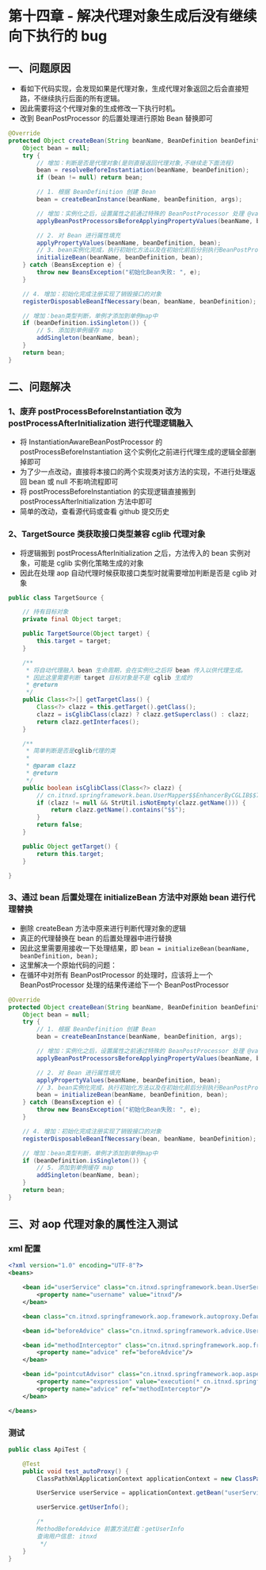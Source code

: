 # 第十四章 - 解决代理对象生成后没有继续向下执行的 bug

## 一、问题原因

- 看如下代码实现，会发现如果是代理对象，生成代理对象返回之后会直接短路，不继续执行后面的所有逻辑。
- 因此需要将这个代理对象的生成修改一下执行时机。
- 改到 BeanPostProcessor 的后置处理进行原始 Bean 替换即可

```java
@Override
protected Object createBean(String beanName, BeanDefinition beanDefinition, Object[] args) throws BeansException {
    Object bean = null;
    try {
        // 增加：判断是否是代理对象(是则直接返回代理对象,不继续走下面流程)
        bean = resolveBeforeInstantiation(beanName, beanDefinition);
        if (bean != null) return bean;

        // 1. 根据 BeanDefinition 创建 Bean
        bean = createBeanInstance(beanName, beanDefinition, args);

        // 增加：实例化之后，设置属性之前通过特殊的 BeanPostProcessor 处理 @value 和 @Autowired 注解的解析
        applyBeanPostProcessorsBeforeApplyingPropertyValues(beanName, bean, beanDefinition);

        // 2. 对 Bean 进行属性填充
        applyPropertyValues(beanName, beanDefinition, bean);
        // 3. bean实例化完成，执行初始化方法以及在初始化前后分别执行BeanPostProcessor
        initializeBean(beanName, beanDefinition, bean);
    } catch (BeansException e) {
        throw new BeansException("初始化Bean失败: ", e);
    }

    // 4. 增加：初始化完成注册实现了销毁接口的对象
    registerDisposableBeanIfNecessary(bean, beanName, beanDefinition);

    // 增加：bean类型判断，单例才添加到单例map中
    if (beanDefinition.isSingleton()) {
        // 5. 添加到单例缓存 map
        addSingleton(beanName, bean);
    }
    return bean;
}
```

## 二、问题解决

### 1、废弃 postProcessBeforeInstantiation 改为 postProcessAfterInitialization 进行代理逻辑融入

- 将 InstantiationAwareBeanPostProcessor 的 postProcessBeforeInstantiation 这个实例化之前进行代理生成的逻辑全部删掉即可
- 为了少一点改动，直接将本接口的两个实现类对该方法的实现，不进行处理返回 bean 或 null 不影响流程即可
- 将 postProcessBeforeInstantiation 的实现逻辑直接搬到 postProcessAfterInitialization 方法中即可
- 简单的改动，查看源代码或查看 github 提交历史

### 2、TargetSource 类获取接口类型兼容 cglib 代理对象

- 将逻辑搬到 postProcessAfterInitialization 之后，方法传入的 bean 实例对象，可能是 cglib 实例化策略生成的对象
- 因此在处理 aop 自动代理时候获取接口类型时就需要增加判断是否是 cglib 对象

```java
public class TargetSource {

	// 持有目标对象
	private final Object target;

	public TargetSource(Object target) {
		this.target = target;
	}

	/**
	 * 将自动代理融入 bean 生命周期，会在实例化之后将 bean 传入以供代理生成。
	 * 因此这里需要判断 target 目标对象是不是 cglib 生成的
	 * @return
	 */
	public Class<?>[] getTargetClass() {
		Class<?> clazz = this.getTarget().getClass();
		clazz = isCglibClass(clazz) ? clazz.getSuperclass() : clazz;
		return clazz.getInterfaces();
	}

	/**
	 * 简单判断是否是cglib代理的类
	 *
	 * @param clazz
	 * @return
	 */
	public boolean isCglibClass(Class<?> clazz) {
		// cn.itnxd.springframework.bean.UserMapper$$EnhancerByCGLIB$$7aa3cb81@33c7e1bb
		if (clazz != null && StrUtil.isNotEmpty(clazz.getName())) {
			return clazz.getName().contains("$$");
		}
		return false;
	}

	public Object getTarget() {
		return this.target;
	}

}
```

### 3、通过 bean 后置处理在 initializeBean 方法中对原始 bean 进行代理替换

- 删除 createBean 方法中原来进行判断代理对象的逻辑
- 真正的代理替换在 bean 的后置处理器中进行替换
- 因此这里需要用接收一下处理结果，即 `bean = initializeBean(beanName, beanDefinition, bean);`
- 这里解决一个原始代码的问题：
- 在循环中对所有 BeanPostProcessor 的处理时，应该将上一个 BeanPostProcessor 处理的结果传递给下一个 BeanPostProcessor

```java
@Override
protected Object createBean(String beanName, BeanDefinition beanDefinition, Object[] args) throws BeansException {
    Object bean = null;
    try {
        // 1. 根据 BeanDefinition 创建 Bean
        bean = createBeanInstance(beanName, beanDefinition, args);

        // 增加：实例化之后，设置属性之前通过特殊的 BeanPostProcessor 处理 @value 和 @Autowired 注解的解析
        applyBeanPostProcessorsBeforeApplyingPropertyValues(beanName, bean, beanDefinition);

        // 2. 对 Bean 进行属性填充
        applyPropertyValues(beanName, beanDefinition, bean);
        // 3. bean实例化完成，执行初始化方法以及在初始化前后分别执行BeanPostProcessor
        bean = initializeBean(beanName, beanDefinition, bean);
    } catch (BeansException e) {
        throw new BeansException("初始化Bean失败: ", e);
    }

    // 4. 增加：初始化完成注册实现了销毁接口的对象
    registerDisposableBeanIfNecessary(bean, beanName, beanDefinition);

    // 增加：bean类型判断，单例才添加到单例map中
    if (beanDefinition.isSingleton()) {
        // 5. 添加到单例缓存 map
        addSingleton(beanName, bean);
    }
    return bean;
}
```

## 三、对 aop 代理对象的属性注入测试

### xml 配置

```xml
<?xml version="1.0" encoding="UTF-8"?>
<beans>

    <bean id="userService" class="cn.itnxd.springframework.bean.UserServiceImpl">
        <property name="username" value="itnxd"/>
    </bean>

    <bean class="cn.itnxd.springframework.aop.framework.autoproxy.DefaultAdvisorAutoProxyCreator"/>

    <bean id="beforeAdvice" class="cn.itnxd.springframework.advice.UserServiceBeforeAdvice"/>

    <bean id="methodInterceptor" class="cn.itnxd.springframework.aop.framework.adapter.MethodBeforeAdviceInterceptor">
        <property name="advice" ref="beforeAdvice"/>
    </bean>

    <bean id="pointcutAdvisor" class="cn.itnxd.springframework.aop.aspectj.AspectJExpressionPointcutAdvisor">
        <property name="expression" value="execution(* cn.itnxd.springframework.bean.UserService.*(..))"/>
        <property name="advice" ref="methodInterceptor"/>
    </bean>

</beans>
```

### 测试

```java
public class ApiTest {

    @Test
    public void test_autoProxy() {
        ClassPathXmlApplicationContext applicationContext = new ClassPathXmlApplicationContext("classpath:spring.xml");

        UserService userService = applicationContext.getBean("userService", UserService.class);

        userService.getUserInfo();

        /*
        MethodBeforeAdvice 前置方法拦截：getUserInfo
        查询用户信息: itnxd
         */
    }
}
```